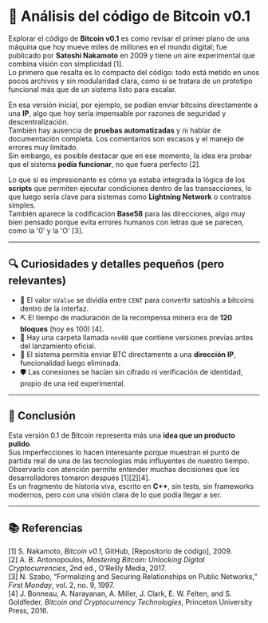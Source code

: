 # 🧠 Análisis del código de Bitcoin v0.1

Explorar el código de **Bitcoin v0.1** es como revisar el primer plano de una máquina que hoy mueve miles de millones en el mundo digital; fue publicado por **Satoshi Nakamoto** en 2009 y tiene un aire experimental que combina visión con simplicidad [1].  
Lo primero que resalta es lo compacto del código: todo está metido en unos pocos archivos y sin modularidad clara, como si se tratara de un prototipo funcional más que de un sistema listo para escalar.

En esa versión inicial, por ejemplo, se podían enviar bitcoins directamente a una **IP**, algo que hoy sería impensable por razones de seguridad y descentralización.  
También hay ausencia de **pruebas automatizadas** y ni hablar de documentación completa. Los comentarios son escasos y el manejo de errores muy limitado.  
Sin embargo, es posible destacar que en ese momento, la idea era probar que el sistema **podía funcionar**, no que fuera perfecto [2].

Lo que sí es impresionante es cómo ya estaba integrada la lógica de los **scripts** que permiten ejecutar condiciones dentro de las transacciones, lo que luego sería clave para sistemas como **Lightning Network** o contratos simples.  
También aparece la codificación **Base58** para las direcciones, algo muy bien pensado porque evita errores humanos con letras que se parecen, como la '0' y la 'O' [3].

---

## 🔍 Curiosidades y detalles pequeños (pero relevantes)

- 🧮 El valor `nValue` se dividía entre `CENT` para convertir satoshis a bitcoins dentro de la interfaz.
- ⛏️ El tiempo de maduración de la recompensa minera era de **120 bloques** (hoy es 100) [4].
- 📁 Hay una carpeta llamada `nov08` que contiene versiones previas antes del lanzamiento oficial.
- 🔗 El sistema permitía enviar BTC directamente a una **dirección IP**, funcionalidad luego eliminada.
- 🛡️ Las conexiones se hacían sin cifrado ni verificación de identidad, propio de una red experimental.

---

## 🧾 Conclusión

Esta versión 0.1 de Bitcoin representa más una **idea que un producto pulido**.  
Sus imperfecciones lo hacen interesante porque muestran el punto de partida real de una de las tecnologías más influyentes de nuestro tiempo.  
Observarlo con atención permite entender muchas decisiones que los desarrolladores tomaron después [1][2][4].  
Es un fragmento de historia viva, escrito en **C++**, sin tests, sin frameworks modernos, pero con una visión clara de lo que podía llegar a ser.

---

## 📚 Referencias 
[1] S. Nakamoto, *Bitcoin v0.1*, GitHub, [Repositorio de código], 2009.  
[2] A. B. Antonopoulos, *Mastering Bitcoin: Unlocking Digital Cryptocurrencies*, 2nd ed., O’Reilly Media, 2017.  
[3] N. Szabo, “Formalizing and Securing Relationships on Public Networks,” *First Monday*, vol. 2, no. 9, 1997.  
[4] J. Bonneau, A. Narayanan, A. Miller, J. Clark, E. W. Felten, and S. Goldfeder, *Bitcoin and Cryptocurrency Technologies*, Princeton University Press, 2016.  
